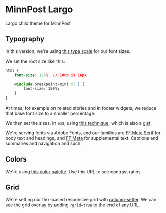 # MinnPost Largo
Largo child theme for MinnPost

## Typography

In this version, we're using [this type scale](https://type-scale.com/?size=24&scale=1.125&text=A%20Visual%20Type%20Scale&font=Poppins&fontweight=400&bodyfont=Poppins&bodyfontweight=400&lineheight=1.65&backgroundcolor=white&fontcolor=%23333&preview=false) for our font sizes.

We set the root size like this:

```css
html {
    font-size: 125%; // 100% is 16px

    @include breakpoint-min( xl ) {
        font-size: 150%;
    }
}
```

At times, for example on related stories and in footer widgets, we reduce that base font size to a smaller percentage.

We then set the sizes, in `em`s, using [this technique](https://24ways.org/2019/a-modern-typographic-scale/), which is also a [gist](https://gist.github.com/robweychert/46b666c096902f578bd41bb47a5cdd43).

We're serving fonts via Adobe Fonts, and our families are [FF Meta Serif](https://fonts.adobe.com/fonts/ff-meta-serif) for body text and headings, and [FF Meta](https://fonts.adobe.com/fonts/ff-meta) for supplemental text. Captions and summaries and navigation and such.

## Colors

We're using [this color palette](https://minnpost-color-matrix.herokuapp.com/?n=red%3Adark&n=red%3Amedium&n=red%3Ahighlight&n=green%3Adark&n=green%3Amedium&n=green%3Ahighlight&n=green%3Abackground&n=blue%3Adark&n=blue%3Amedium&n=blue%3Ahighlight&n=blue%3Abackground&n=purple%3Adark&n=purple%3Amedium&n=purple%3Ahighlight&n=purple%3Abackground&n=neutral%3Ablack&n=neutral%3Adark&n=neutral%3Amedium&n=neutral%3Aborder&n=neutral%3Awhite&v=4C1016&v=7F121C&v=D7757E&v=24613B&v=1C8745&v=609F78&v=DDF8E7&v=135B7E&v=0C7BB0&v=5E99B5&v=DCF0FA&v=635077&v=8C64B4&v=A880D0&v=EBE7EF&v=1A1818&v=5E6E76&v=869298&v=D6D6DA&v=FFFFFF). Use this URL to see contrast ratios.

## Grid

We're setting our flex-based responsive grid with [column-setter](https://github.com/propublica/column-setter). We can see the grid overlay by adding `?grid=true` to the end of any URL.
